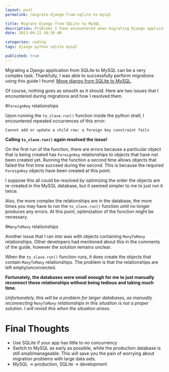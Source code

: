 ```yaml
---
layout: post
permalink: /migrate-django-from-sqlite-to-mysql

title: Migrate Django from SQLite to MySQL
description: Problems I have encountered when migrating Django applications from SQLite to MySQL
date: 2013-09-22 10:39 AM

categories: coding
tags: django python sqlite mysql

published: true
---
```


Migrating a Django application from SQLite to MySQL can be a very complex task. Thankfully, I was able to successfully perform migrations using this guide I found: [Move django from SQLite to MySQL](http://macrotoma.blogspot.com/2012/10/solved-move-django-from-sqlite-to-mysql.html).

Of course, nothing goes as smooth as it should. Here are two issues that I encountered during migrations and how I resolved them.

#`ForeignKey` relationships

Upon running the `to_slave.run()` function inside the python shell, I encountered repeated occurrences of this error:

`Cannot add or update a child row: a foreign key constraint fails`

**Calling `to_slave.run()` again resolved the issue!**

On the first run of the function, there are errors because a particular object that is being created has `ForeignKey` relationships to objects that have not been created yet. Running the function a second time allows objects that failed the first time succeed during the second. This is because the required `ForeignKey` objects have been created at this point.

I suppose this all could be resolved by optimizing the order the objects are re-created in the MySQL database, but it seemed simpler to me to just run it twice.

Also, the more complex the relationships are in the database, the more times you may have to run the `to_slave.run()` function until no longer produces any errors. At this point, optimization of the function might be necessary.

#`ManyToMany` relationships

Another issue that I ran into was with objects containing `ManyToMany` relationships. Other developers had mentioned about this in the comments of the guide, however the solution remains unclear.

When the `to_slave.run()` function runs, it does create the objects that contain `ManyToMany` relationships. The problem is that the relationships are left empty/unconnected.

**Fortunately, the databases were small enough for me to just manually reconnect these relationships without being tedious and taking much time.**

_Unfortunately, this will be a problem for larger databases, as manually reconnecting `ManyToMany` relationships in this situation is not a proper solution. I will revisit this when the situation arises._

# Final Thoughts
- Use SQLite if your app has little to no concurrency
- Switch to MySQL as early as possible, while the production database is still small/manageable. This will save you the pain of worrying about migration problems with large data sets.
- MySQL -> production, SQLite -> development